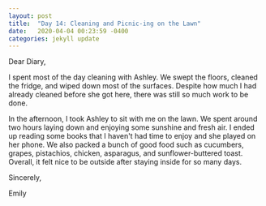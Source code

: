 ```yaml
---
layout: post
title:  "Day 14: Cleaning and Picnic-ing on the Lawn"
date:   2020-04-04 00:23:59 -0400
categories: jekyll update
---
```


Dear Diary,

I spent most of the day cleaning with Ashley. We swept the floors, cleaned the fridge, and wiped down most of the surfaces. Despite how much I had already cleaned before she got here, there was still so much work to be done. 

In the afternoon, I took Ashley to sit with me on the lawn. We spent around two hours laying down and enjoying some sunshine and fresh air. I ended up reading some books that I haven't had time to enjoy and she played on her phone. We also packed a bunch of good food such as cucumbers, grapes, pistachios, chicken, asparagus, and sunflower-buttered toast. Overall, it felt nice to be outside after staying inside for so many days.


Sincerely,

Emily